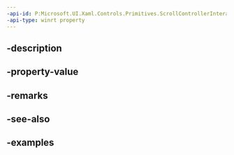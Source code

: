 ```yaml
---
-api-id: P:Microsoft.UI.Xaml.Controls.Primitives.ScrollControllerInteractionRequestedEventArgs.Handled
-api-type: winrt property
---
```


## -description

## -property-value

## -remarks

## -see-also

## -examples

